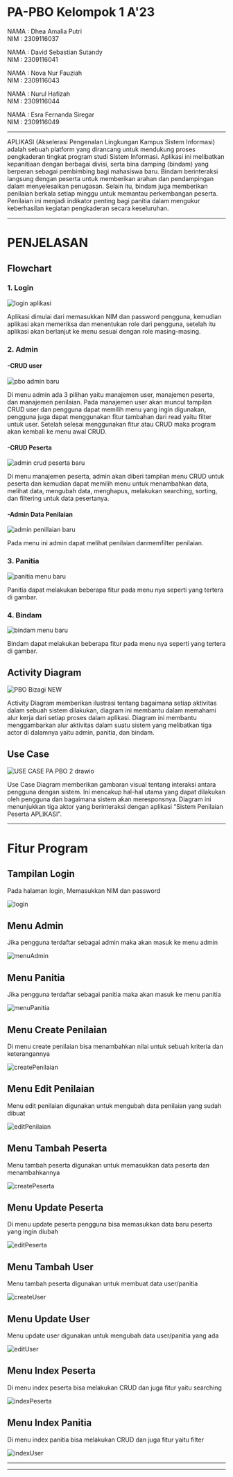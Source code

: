 # PA-PBO Kelompok 1 A'23

NAMA  : Dhea Amalia Putri                         
NIM   : 2309116037

NAMA  : David Sebastian Sutandy                                      
NIM   : 2309116041

NAMA  : Nova Nur Fauziah                                      
NIM   : 2309116043

NAMA  : Nurul Hafizah                        
NIM   : 2309116044

NAMA  : Esra Fernanda Siregar                         
NIM   : 2309116049

__________________________________________________________________________________________________________________________________________________________________________________________________________________




APLIKASI (Akselerasi Pengenalan Lingkungan Kampus Sistem Informasi) adalah sebuah platform yang dirancang untuk mendukung proses pengkaderan tingkat program studi Sistem Informasi. Aplikasi ini melibatkan kepanitiaan dengan berbagai divisi, serta bina damping (bindam) yang berperan sebagai pembimbing bagi mahasiswa baru. Bindam berinteraksi langsung dengan peserta untuk memberikan arahan dan pendampingan dalam menyelesaikan penugasan. Selain itu, bindam juga memberikan penilaian berkala setiap minggu untuk memantau perkembangan peserta. Penilaian ini menjadi indikator penting bagi panitia dalam mengukur keberhasilan kegiatan pengkaderan secara keseluruhan.



________________________________________________________________________________________________________________________________________________________________________________________________________________________


# **PENJELASAN**



## __Flowchart__



### 1. Login



 ![login aplikasi](https://github.com/user-attachments/assets/eeaac2cc-b465-42bd-8fec-b16fb6acbd33)


Aplikasi dimulai dari memasukkan NIM dan password pengguna, kemudian aplikasi akan memeriksa dan menentukan role dari pengguna, setelah itu aplikasi akan berlanjut ke menu sesuai dengan role masing-masing.







### 2. Admin






  #### -CRUD user




  
![pbo admin baru](https://github.com/user-attachments/assets/cbbda8be-79cf-4374-ba0d-431d76f50ccc)





   

Di menu admin ada 3 pilihan yaitu manajemen user, manajemen peserta, dan manajemen penilaian. Pada manajemen user akan muncul tampilan CRUD user dan pengguna dapat memilih menu yang ingin digunakan, pengguna juga dapat menggunakan fitur tambahan dari read yaitu filter untuk user. Setelah selesai menggunakan fitur atau CRUD maka program akan kembali ke menu awal CRUD.









 #### -CRUD Peserta




 
   





  ![admin crud peserta baru](https://github.com/user-attachments/assets/5d07e512-2764-473b-8d44-717733f78cee)

   
Di menu manajemen peserta, admin akan diberi tampilan menu CRUD untuk peserta dan kemudian dapat memilih menu untuk menambahkan data, melihat data, mengubah data, menghapus, melakukan searching, sorting, dan filtering untuk data pesertanya.










#### -Admin Data Penilaian













![admin penillaian baru](https://github.com/user-attachments/assets/adfca566-c326-4010-b512-e7e4e8d61df9)




Pada menu ini admin dapat melihat penilaian danmemfilter penilaian.










### 3. Panitia











  ![panitia menu baru](https://github.com/user-attachments/assets/9cb148b6-fa25-4806-9804-472035b3d00d)

   



Panitia dapat melakukan beberapa fitur pada menu nya seperti yang tertera di gambar.









### 4. Bindam












  
![bindam menu baru](https://github.com/user-attachments/assets/488d869e-bfe3-4545-8d29-0f3c2e120928)






Bindam dapat melakukan beberapa fitur pada menu nya seperti yang tertera di gambar.











## __Activity Diagram__









![PBO Bizagi NEW](https://github.com/user-attachments/assets/519aed5d-e947-4f2a-a242-5c90b41a3072)





Activity Diagram memberikan ilustrasi tentang bagaimana setiap aktivitas dalam sebuah sistem dilakukan, diagram ini membantu dalam memahami alur kerja dari setiap proses dalam aplikasi. Diagram ini membantu menggambarkan alur aktivitas dalam suatu sistem yang melibatkan tiga actor di dalamnya yaitu admin, panitia, dan bindam. 







## __Use Case__











![USE CASE PA PBO 2 drawio](https://github.com/user-attachments/assets/13b6cff4-fb46-4e3f-8409-a51829428cd5)






Use Case Diagram memberikan gambaran visual tentang interaksi antara pengguna dengan sistem. Ini mencakup hal-hal utama yang dapat dilakukan oleh pengguna dan bagaimana sistem akan meresponsnya. Diagram ini menunjukkan tiga aktor yang berinteraksi dengan aplikasi “Sistem Penilaian Peserta APLIKASI”.


________________________________________________________________________________________________________________________________________________________________________________________________________________________________________





# __Fitur Program__










## __Tampilan Login__

Pada halaman login, Memasukkan NIM dan password

![login](https://github.com/user-attachments/assets/f59c81c2-9aee-4f33-8a96-983a201f162b)


## __Menu Admin__

Jika pengguna terdaftar sebagai admin maka akan masuk ke menu admin

![menuAdmin](https://github.com/user-attachments/assets/883f3f26-ba95-411b-ac32-668821258cd3)


## __Menu Panitia__

Jika pengguna terdaftar sebagai panitia maka akan masuk ke menu panitia

![menuPanitia](https://github.com/user-attachments/assets/8eb2cb47-e176-4d70-8190-246bb727cffe)


## __Menu Create Penilaian__

Di menu create penilaian bisa menambahkan nilai untuk sebuah kriteria dan keterangannya

![createPenilaian](https://github.com/user-attachments/assets/b1c9aab9-8bfe-4d22-90bf-80f915ee0fee)


## __Menu Edit Penilaian__

Menu edit penilaian digunakan untuk mengubah data penilaian yang sudah dibuat

![editPenilaian](https://github.com/user-attachments/assets/ffb5d6ee-4b4c-40c4-8f86-2caf879acd15)


## __Menu Tambah Peserta__

Menu tambah peserta digunakan untuk memasukkan data peserta dan menambahkannya

![createPeserta](https://github.com/user-attachments/assets/96022122-b59f-40cd-a645-307bb63579d3)


## __Menu Update Peserta__

Di menu update peserta pengguna bisa memasukkan data baru peserta yang ingin diubah

![editPeserta](https://github.com/user-attachments/assets/b09c4a05-10a8-49b7-9b51-8596c5e187a1)


## __Menu Tambah User__

Menu tambah peserta digunakan untuk membuat data user/panitia

![createUser](https://github.com/user-attachments/assets/fa8a4a16-4aeb-4f5d-b376-ea38a15e0d09)


## __Menu Update User__

Menu update user digunakan untuk mengubah data user/panitia yang ada

![editUser](https://github.com/user-attachments/assets/7b52b1ba-58c5-4f95-8f39-c9e416f18847)


## __Menu Index Peserta__

Di menu index peserta bisa melakukan CRUD dan juga fitur yaitu searching

![indexPeserta](https://github.com/user-attachments/assets/d633f285-1203-4060-8216-23e97ddcff72)


## __Menu Index Panitia__

Di menu index panitia bisa melakukan CRUD dan juga fitur yaitu filter

![indexUser](https://github.com/user-attachments/assets/f901065a-cb9d-4888-97e5-169285a0b2a5)

----------------------------------------------------------------------------------------------------------------



________________________________________________________________________________________________________________________________________________________________________________________________________________________





 

